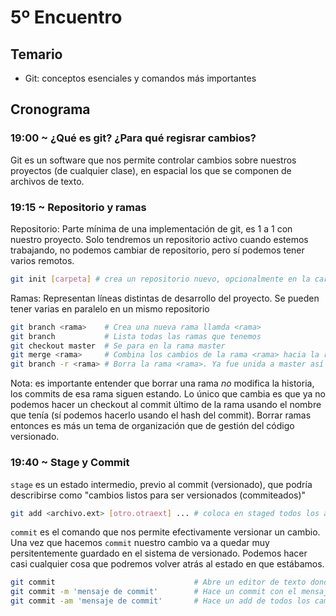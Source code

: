 # 5º Encuentro

## Temario

* Git: conceptos esenciales y comandos más importantes

## Cronograma

### 19:00 ~ ¿Qué es git? ¿Para qué regisrar cambios?

Git es un software que nos permite controlar cambios sobre nuestros proyectos (de cualquier clase), en espacial los que se componen de archivos de texto.

### 19:15 ~ Repositorio y ramas

Repositorio: Parte mínima de una implementación de git, es 1 a 1 con nuestro proyecto. Solo tendremos un repositorio activo cuando estemos trabajando, no podemos cambiar de repositorio, pero sí podemos tener varios remotos.

```bash
git init [carpeta] # crea un repositorio nuevo, opcionalmente en la carpeta pasada como parámetro, sino en la que estamos paradas.
```

Ramas: Representan líneas distintas de desarrollo del proyecto. Se pueden tener varias en paralelo en un mismo repositorio

```bash
git branch <rama>    # Crea una nueva rama llamda <rama>
git branch           # Lista todas las ramas que tenemos
git checkout master  # Se para en la rama master
git merge <rama>     # Combina los cambios de la rama <rama> hacia la rama actual, solo modifica a esta rama.
git branch -r <rama> # Borra la rama <rama>. Ya fue unida a master así que no hace falta tenerla activa
```

Nota: es importante entender que borrar una rama *no* modifica la historia, los commits de esa rama siguen estando. Lo único que cambia es que ya no podemos hacer un checkout al commit último de la rama usando el nombre que tenía (sí podemos hacerlo usando el hash  del commit). Borrar ramas entonces es más un tema de organización que de gestión del código versionado.

### 19:40 ~ Stage y Commit

`stage` es un estado intermedio, previo al commit (versionado), que podría describirse como "cambios listos para ser versionados (commiteados)"

```bash
git add <archivo.ext> [otro.otraext] ... # coloca en staged todos los archivos que pasamos como parámetro
```

`commit` es el comando que nos permite efectivamente versionar un cambio. Una vez que hacemos `commit` nuestro cambio va a quedar muy persitentemente guardado en el sistema de versionado. Podemos hacer casi cualquier cosa que podremos volver atrás al estado en que estábamos.

```bash
git commit                               # Abre un editor de texto donde pondremos el mensaje de commit y visualizaremos los cambios que estaban en staged, ellos serán los que se guarden.
git commit -m 'mensaje de commit'        # Hace un commit con el mensaje que le pasamos entre comillas
git commit -am 'mensaje de commit'       # Hace un add de todos los cambios actuales y comitea con el mensaje. La versión simple y por eso también la más 'sucia' de usar, ya que es muy fácil versionar cambios que no nos interesaban
```
